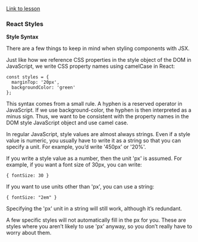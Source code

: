 [Link to lesson](https://www.codecademy.com/courses/react-101/lessons/react-style/exercises/style-name-syntax)

### React Styles

**Style Syntax**

There are a few things to keep in mind when styling components with JSX.

Just like how we reference CSS properties in the style object of the DOM in JavaScript, we write CSS property names using camelCase in React:
```
const styles = {
  marginTop: '20px',
  backgroundColor: 'green'
};
```

This syntax comes from a small rule. A hyphen is a reserved operator in JavaScript. If we use background-color, the hyphen is then interpreted as a minus sign. Thus, we want to be consistent with the property names in the DOM style JavaScript object and use camel case.

In regular JavaScript, style values are almost always strings. Even if a style value is numeric, you usually have to write it as a string so that you can specify a unit. For example, you’d write '450px' or '20%'.

If you write a style value as a number, then the unit 'px' is assumed. For example, if you want a font size of 30px, you can write:
```
{ fontSize: 30 }
```
If you want to use units other than 'px', you can use a string:
```
{ fontSize: "2em" }
```
Specifying the 'px' unit in a string will still work, although it’s redundant.

A few specific styles will not automatically fill in the px for you. These are styles where you aren’t likely to use 'px' anyway, so you don’t really have to worry about them.

